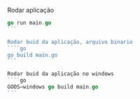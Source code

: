 
Rodar aplicação
````go
go run main.go
```

Rodar buid da aplicação, arquivo binario
````go
go build main.go
```

Rodar buid da aplicação no windows
````go
GOOS=windows go build main.go
```